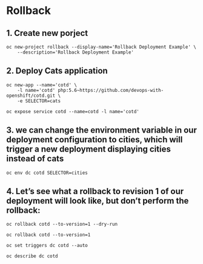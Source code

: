 
# Rollback

## 1. Create new porject
    
    oc new-project rollback --display-name='Rollback Deployment Example' \
        --description='Rollback Deployment Example'

## 2. Deploy Cats application 

    oc new-app --name='cotd' \
        -l name='cotd' php:5.6~https://github.com/devops-with-openshift/cotd.git \
        -e SELECTOR=cats

    oc expose service cotd --name=cotd -l name='cotd'

## 3. we can change the environment variable in our deployment configuration to cities, which will trigger a new deployment displaying cities instead of cats

    oc env dc cotd SELECTOR=cities

## 4. Let’s see what a rollback to revision 1 of our deployment will look like, but don’t perform the rollback:

    oc rollback cotd --to-version=1 --dry-run

    oc rollback cotd --to-version=1

    oc set triggers dc cotd --auto

    oc describe dc cotd